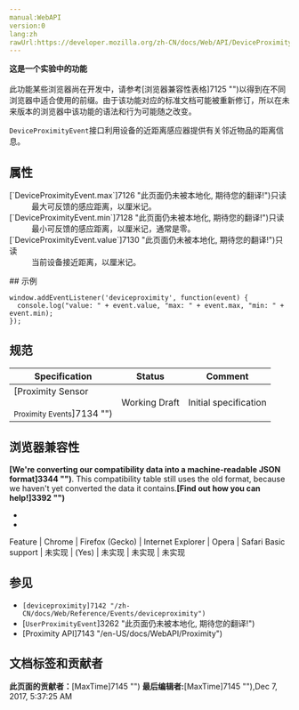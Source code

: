 ```yaml
---
manual:WebAPI
version:0
lang:zh
rawUrl:https://developer.mozilla.org/zh-CN/docs/Web/API/DeviceProximityEvent#Browser_compatibility
---
```






**这是一个实验中的功能**<br></br>此功能某些浏览器尚在开发中，请参考[浏览器兼容性表格]7125 "")以得到在不同浏览器中适合使用的前缀。由于该功能对应的标准文档可能被重新修订，所以在未来版本的浏览器中该功能的语法和行为可能随之改变。




`DeviceProximityEvent`接口利用设备的近距离感应器提供有关邻近物品的距离信息。


## 属性<a name="属性"></a>
<dl><dt id=''>[`DeviceProximityEvent.max`]7126 "此页面仍未被本地化, 期待您的翻译!")只读</dt><dd>最大可反馈的感应距离，以厘米记。</dd><dt id=''>[`DeviceProximityEvent.min`]7128 "此页面仍未被本地化, 期待您的翻译!")只读</dt><dd>最小可反馈的感应距离，以厘米记，通常是零。</dd><dt id=''>[`DeviceProximityEvent.value`]7130 "此页面仍未被本地化, 期待您的翻译!")只读</dt><dd>当前设备接近距离，以厘米记。</dd></dl>
## 示例<a name="示例"></a>

```
window.addEventListener('deviceproximity', function(event) {
  console.log("value: " + event.value, "max: " + event.max, "min: " + event.min);
});
```

## 规范<a name="Specifications"></a>
Specification | Status | Comment 
 ---  |  ---  |  ---  | 
[Proximity Sensor<br></br><small>Proximity Events</small>]7134 "") | Working Draft | Initial specification 


## 浏览器兼容性<a name="浏览器兼容性"></a>


**[We&#39;re converting our compatibility data into a machine-readable JSON format]3344 "")**. This compatibility table still uses the old format, because we haven&#39;t yet converted the data it contains.**[Find out how you can help!]3392 "")**


* 
* 
Feature | Chrome | Firefox (Gecko) | Internet Explorer | Opera | Safari 
Basic support | 未实现 | (Yes) | 未实现 | 未实现 | 未实现 




## 参见<a name="参见"></a>

* `[deviceproximity]7142 "/zh-CN/docs/Web/Reference/Events/deviceproximity")`
* [`UserProximityEvent`]3262 "此页面仍未被本地化, 期待您的翻译!")
* [Proximity API]7143 "/en-US/docs/WebAPI/Proximity")



## 文档标签和贡献者
**此页面的贡献者：**[MaxTime]7145 "")
**最后编辑者:**[MaxTime]7145 ""),<time>Dec 7, 2017, 5:37:25 AM</time>


